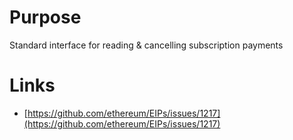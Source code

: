 # Purpose

Standard interface for reading & cancelling subscription payments

# Links 

* [https://github.com/ethereum/EIPs/issues/1217](https://github.com/ethereum/EIPs/issues/1217)